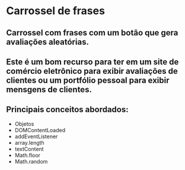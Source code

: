 # Carrossel de frases

## Carrossel com frases com um botão que gera avaliações aleatórias.

## Este é um bom recurso para ter em um site de comércio eletrônico para exibir avaliações de clientes ou um portfólio pessoal para exibir mensgens de clientes.

## Principais conceitos abordados:

- Objetos
- DOMContentLoaded
- addEventListener
- array.length
- textContent
- Math.floor
- Math.random